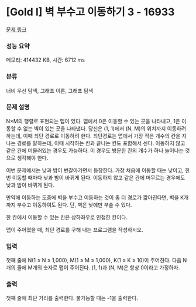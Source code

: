 # [Gold I] 벽 부수고 이동하기 3 - 16933 

[문제 링크](https://www.acmicpc.net/problem/16933) 

### 성능 요약

메모리: 414432 KB, 시간: 6712 ms

### 분류

너비 우선 탐색, 그래프 이론, 그래프 탐색

### 문제 설명

<p>N×M의 행렬로 표현되는 맵이 있다. 맵에서 0은 이동할 수 있는 곳을 나타내고, 1은 이동할 수 없는 벽이 있는 곳을 나타낸다. 당신은 (1, 1)에서 (N, M)의 위치까지 이동하려 하는데, 이때 최단 경로로 이동하려 한다. 최단경로는 맵에서 가장 적은 개수의 칸을 지나는 경로를 말하는데, 이때 시작하는 칸과 끝나는 칸도 포함해서 센다. 이동하지 않고 같은 칸에 머물러있는 경우도 가능하다. 이 경우도 방문한 칸의 개수가 하나 늘어나는 것으로 생각해야 한다.</p>

<p>이번 문제에서는 낮과 밤이 번갈아가면서 등장한다. 가장 처음에 이동할 때는 낮이고, 한 번 이동할 때마다 낮과 밤이 바뀌게 된다. 이동하지 않고 같은 칸에 머무르는 경우에도 낮과 밤이 바뀌게 된다.</p>

<p>만약에 이동하는 도중에 벽을 부수고 이동하는 것이 좀 더 경로가 짧아진다면, 벽을 K개 까지 부수고 이동하여도 된다. 단, 벽은 낮에만 부술 수 있다.</p>

<p>한 칸에서 이동할 수 있는 칸은 상하좌우로 인접한 칸이다.</p>

<p>맵이 주어졌을 때, 최단 경로를 구해 내는 프로그램을 작성하시오.</p>

### 입력 

 <p>첫째 줄에 N(1 ≤ N ≤ 1,000), M(1 ≤ M ≤ 1,000), K(1 ≤ K ≤ 10)이 주어진다. 다음 N개의 줄에 M개의 숫자로 맵이 주어진다. (1, 1)과 (N, M)은 항상 0이라고 가정하자.</p>

### 출력 

 <p>첫째 줄에 최단 거리를 출력한다. 불가능할 때는 -1을 출력한다.</p>

